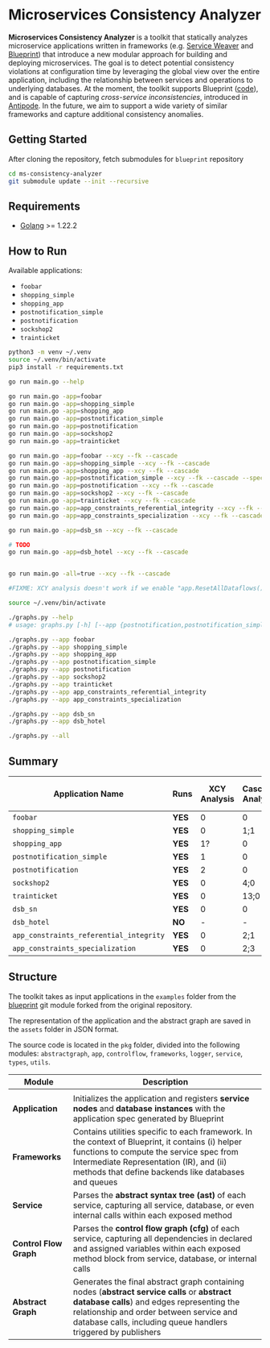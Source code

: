 # Microservices Consistency Analyzer

**Microservices Consistency Analyzer** is a toolkit that statically analyzes microservice applications written in frameworks (e.g. [Service Weaver](https://dl.acm.org/doi/10.1145/3593856.3595909) and [Blueprint](https://dl.acm.org/doi/10.1145/3600006.3613138)) that introduce a new modular approach for building and deploying microservices. The goal is to detect potential consistency violations at configuration time by leveraging the global view over the entire application, including the relationship between services and operations to underlying databases. At the moment, the toolkit supports Blueprint ([code](https://github.com/Blueprint-uServices/blueprint)), and is capable of capturing _cross-service inconsistencies_, introduced in [Antipode](https://dl.acm.org/doi/10.1145/3600006.3613176). In the future, we aim to support a wide variety of similar frameworks and capture additional consistency anomalies.

## Getting Started

After cloning the repository, fetch submodules for `blueprint` repository

```zsh
cd ms-consistency-analyzer
git submodule update --init --recursive
```

## Requirements

- [Golang](https://go.dev/doc/install) >= 1.22.2

## How to Run

Available applications:
- `foobar`
- `shopping_simple`
- `shopping_app`
- `postnotification_simple`
- `postnotification`
- `sockshop2`
- `trainticket`

```zsh
python3 -m venv ~/.venv
source ~/.venv/bin/activate
pip3 install -r requirements.txt

go run main.go --help

go run main.go -app=foobar
go run main.go -app=shopping_simple
go run main.go -app=shopping_app
go run main.go -app=postnotification_simple
go run main.go -app=postnotification
go run main.go -app=sockshop2
go run main.go -app=trainticket

go run main.go -app=foobar --xcy --fk --cascade
go run main.go -app=shopping_simple --xcy --fk --cascade
go run main.go -app=shopping_app --xcy --fk --cascade
go run main.go -app=postnotification_simple --xcy --fk --cascade --specialization
go run main.go -app=postnotification --xcy --fk --cascade
go run main.go -app=sockshop2 --xcy --fk --cascade
go run main.go -app=trainticket --xcy --fk --cascade
go run main.go -app=app_constraints_referential_integrity --xcy --fk --cascade
go run main.go -app=app_constraints_specialization --xcy --fk --cascade --specialization

go run main.go -app=dsb_sn --xcy --fk --cascade

# TODO
go run main.go -app=dsb_hotel --xcy --fk --cascade


go run main.go -all=true --xcy --fk --cascade

#FIXME: XCY analysis doesn't work if we enable "app.ResetAllDataflows()" in abstractgraph/schema.go

source ~/.venv/bin/activate

./graphs.py --help
# usage: graphs.py [-h] [--app {postnotification,postnotification_simple,trainticket,shopping_app,shopping_simple,sockshop2,foobar}] [--graph {app,call}] [--labeled] [--all]

./graphs.py --app foobar
./graphs.py --app shopping_simple
./graphs.py --app shopping_app
./graphs.py --app postnotification_simple
./graphs.py --app postnotification
./graphs.py --app sockshop2
./graphs.py --app trainticket
./graphs.py --app app_constraints_referential_integrity
./graphs.py --app app_constraints_specialization

./graphs.py --app dsb_sn
./graphs.py --app dsb_hotel

./graphs.py --all
```

## Summary

| Application Name                          | Runs          | XCY Analysis  | Cascade Analysis  | Foreign Key Analysis  | Specialization |
|-------------------------------------------|---------------|---------------|-------------------|-----------------------|----------------|
| `foobar`                                  | **YES**       | 0             | 0                 | 0                     | 0              |
| `shopping_simple`                         | **YES**       | 0             | 1;1               | 0                     | 0              |
| `shopping_app`                            | **YES**       | 1?            | 0                 | 1?                    | 0              |
| `postnotification_simple`                 | **YES**       | 1             | 0                 | 1                     | 0              |
| `postnotification`                        | **YES**       | 2             | 0                 | 2                     | 0              |
| `sockshop2`                               | **YES**       | 0             | 4;0               | 0                     | 0              |
| `trainticket`                             | **YES**       | 0             | 13;0              | 0                     | 0              |
| `dsb_sn`                                  | **YES**       | 0             | 0                 | 0                     | 0              |
| `dsb_hotel`                               | **NO**        | -             | -                 | -                     | -              |
| `app_constraints_referential_integrity`   | **YES**       | 0             | 2;1               | 1                     | 0              |
| `app_constraints_specialization`          | **YES**       | 0             | 2;3               | 0                     | 1              |

## Structure

The toolkit takes as input applications in the `examples` folder from the [blueprint](https://github.com/mafaldacf/blueprint) git module forked from the original repository.

The representation of the application and the abstract graph are saved in the `assets` folder in JSON format.

The source code is located in the `pkg` folder, divided into the following modules: `abstractgraph`, `app`, `controlflow`, `frameworks`, `logger`, `service`, `types`, `utils`.

| Module                 | Description                                                                                                                                                                                                                                            |
| ---------------------- | ------------------------------------------------------------------------------------------------------------------------------------------------------------------------------------------------------------------------------------------------------ |
|                        |                                                                                                                                                                                                                                                        |
| **Application**        | Initializes the application and registers **service nodes** and **database instances** with the application spec generated by Blueprint                                                                                                                |
| **Frameworks**         | Contains utilities specific to each framework. In the context of Blueprint, it contains (i) helper functions to compute the service spec from Intermediate Representation (IR), and (ii) methods that define backends like databases and queues        |
| **Service**            | Parses the **abstract syntax tree (ast)** of each service, capturing all service, database, or even internal calls within each exposed method                                                                                                          |
| **Control Flow Graph** | Parses the **control flow graph (cfg)** of each service, capturing all dependencies in declared and assigned variables within each exposed method block from service, database, or internal calls                                                      |
| **Abstract Graph**     | Generates the final abstract graph containing nodes (**abstract service calls** or **abstract database calls**) and edges representing the relationship and order between service and database calls, including queue handlers triggered by publishers |
